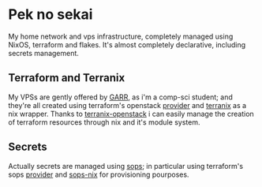 # Pek no sekai

My home network and vps infrastructure, completely managed using NixOS,
terraform and flakes.
It's almost completely declarative, including secrets management.

## Terraform and Terranix

My VPSs are gently offered by [GARR](https://cloud.garr.it/), as i'm a comp-sci student; and
they're all created using terraform's openstack [provider](https://registry.terraform.io/providers/terraform-provider-openstack/openstack/latest/docs) and [terranix](https://terranix.org/)
as a nix wrapper.
Thanks to [terranix-openstack](https://github.com/heph2/terranix-openstack) i can easily manage the creation of terraform
resources through nix and it's module system.

## Secrets

Actually secrets are managed using [sops](https://github.com/mozilla/sops); in particular using
terraform's sops [provider](https://registry.terraform.io/providers/carlpett/sops/latest/docs) and [sops-nix](https://github.com/Mic92/sops-nix) for provisioning pourposes.
